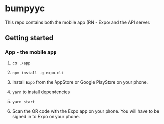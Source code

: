 # bumpyyc

This repo contains both the mobile app (RN - Expo) and the API server.

## Getting started

### App - the mobile app

1. `cd ./app`

2. `npm install -g expo-cli`

3. Install `Expo` from the AppStore or Google PlayStore on your phone.

4. `yarn` to install dependencies

5. `yarn start`

6. Scan the QR code with the Expo app on your phone. You will have to be signed in to Expo on your phone.